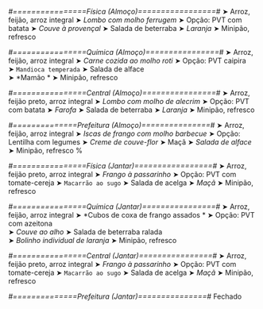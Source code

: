 
*#================Física (Almoço)=================#*
➤ Arroz, feijão, arroz integral
➤ *Lombo com molho ferrugem*
➤ Opção: PVT com batata
➤ *Couve à provençal*
➤ Salada de beterraba
➤ *Laranja*
➤ Minipão, refresco

*#================Química (Almoço)================#*
➤ Arroz, feijão, arroz integral
➤ *Carne cozida ao molho roti*
➤ Opção: PVT caipira  
➤ `Mandioca temperada`
➤ Salada de alface      
➤ *Mamão *
➤ Minipão, refresco

*#================Central (Almoço)================#*
➤ Arroz, feijão preto, arroz integral
➤ *Lombo com molho de alecrim*
➤ Opção: PVT com batata
➤ *Farofa*
➤ Salada de beterraba
➤ *Laranja*
➤ Minipão, refresco

*#==============Prefeitura (Almoço)===============#*
➤ Arroz, feijão, arroz integral
➤ *Iscas de frango com molho barbecue*
➤ Opção: Lentilha com legumes
➤ *Creme de couve-flor*
➤ Maçã
➤ *Salada de alface*
➤ Minipão, refresco
%

*#================Física (Jantar)=================#*
➤ Arroz, feijão preto, arroz integral
➤ *Frango à passarinho*
➤ Opção: PVT com tomate-cereja
➤ `Macarrão ao sugo`
➤ Salada de acelga
➤ *Maçã*
➤ Minipão, refresco

*#================Química (Jantar)================#*
➤ Arroz, feijão, arroz integral
➤ *Cubos de coxa de frango assados  *
➤ Opção: PVT com azeitona   
➤ *Couve ao alho*
➤ Salada de beterraba ralada      
➤ *Bolinho individual de laranja*
➤ Minipão, refresco

*#================Central (Jantar)================#*
➤ Arroz, feijão preto, arroz integral
➤ *Frango à passarinho*
➤ Opção: PVT com tomate-cereja
➤ `Macarrão ao sugo`
➤ Salada de acelga
➤ *Maçã*
➤ Minipão, refresco

*#==============Prefeitura (Jantar)===============#*
Fechado
